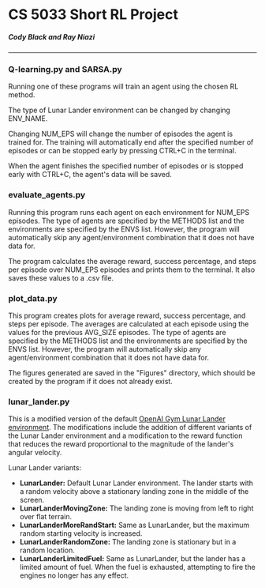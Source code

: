 # CS 5033 Short RL Project
##### Cody Black and Ray Niazi

---

### Q-learning.py and SARSA.py
Running one of these programs will train an agent using the chosen RL method. 

The type of Lunar Lander environment can be changed by changing ENV_NAME.

Changing NUM_EPS will change the number of episodes the agent is trained for. The training will automatically end after the specified number of episodes or can be stopped early by pressing CTRL+C in the terminal.

When the agent finishes the specified number of episodes or is stopped early with CTRL+C, the agent's data will be saved.

### evaluate_agents.py

Running this program runs each agent on each environment for NUM_EPS episodes. The type of agents are specified by the METHODS list and the environments are specified by the ENVS list. However, the program will automatically skip any agent/environment combination that it does not have data for.

The program calculates the average reward, success percentage, and steps per episode over NUM_EPS episodes and prints them to the terminal. It also saves these values to a .csv file.

### plot_data.py

This program creates plots for average reward, success percentage, and steps per episode. The averages are calculated at each episode using the values for the previous AVG_SIZE episodes. The type of agents are specified by the METHODS list and the environments are specified by the ENVS list. However, the program will automatically skip any agent/environment combination that it does not have data for.

The figures generated are saved in the "Figures" directory, which should be created by the program if it does not already exist.

### lunar_lander.py

This is a modified version of the default [OpenAI Gym Lunar Lander environment](https://gym.openai.com/envs/LunarLander-v2/). The modifications include the addition of different variants of the Lunar Lander environment and a modification to the reward function that reduces the reward proportional to the magnitude of the lander's angular velocity.

Lunar Lander variants:

* **LunarLander:** Default Lunar Lander environment. The lander starts with a random velocity above a stationary landing zone in the middle of the screen.
* **LunarLanderMovingZone:** The landing zone is moving from left to right over flat terrain.
* **LunarLanderMoreRandStart:** Same as LunarLander, but the maximum random starting velocity is increased.
* **LunarLanderRandomZone:** The landing zone is stationary but in a random location.
* **LunarLanderLimitedFuel:** Same as LunarLander, but the lander has a limited amount of fuel. When the fuel is exhausted, attempting to fire the engines no longer has any effect.